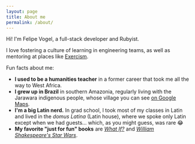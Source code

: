 ```yaml
---
layout: page
title: About me
permalink: /about/
---
```


Hi! I'm Felipe Vogel, a full-stack developer and Rubyist.

I love fostering a culture of learning in engineering teams, as well as mentoring at places like [Exercism](https://exercism.org/profiles/fpsvogel/testimonials).

Fun facts about me:

- **I used to be a humanities teacher** in a former career that took me all the way to West Africa.
- **I grew up in Brazil** in southern Amazonia, regularly living with the Jarawara indigenous people, whose village you can see [on Google Maps](https://www.google.com/maps/place/7%C2%B018'20.0%22S+65%C2%B015'36.9%22W/@-7.3056605,-65.2618449,743m/data=!3m1!1e3!4m4!3m3!8m2!3d-7.3055556!4d-65.26025?entry=ttu).
- **I'm a big Latin nerd.** In grad school, I took most of my classes in Latin and lived in the *domus Latina* (Latin house), where we spoke only Latin except when we had guests… which, as you might guess, was rare 😂
- **My favorite "just for fun" books** are [*What If?*](https://what-if.xkcd.com/) and [*William Shakespeare's Star Wars*](https://iandoescher.com/william-shakespeares-star-wars/).
